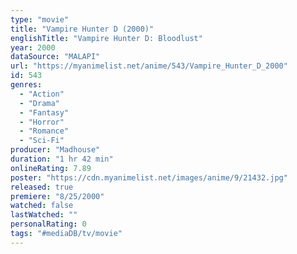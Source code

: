 ```yaml
---
type: "movie"
title: "Vampire Hunter D (2000)"
englishTitle: "Vampire Hunter D: Bloodlust"
year: 2000
dataSource: "MALAPI"
url: "https://myanimelist.net/anime/543/Vampire_Hunter_D_2000"
id: 543
genres: 
  - "Action"
  - "Drama"
  - "Fantasy"
  - "Horror"
  - "Romance"
  - "Sci-Fi"
producer: "Madhouse"
duration: "1 hr 42 min"
onlineRating: 7.89
poster: "https://cdn.myanimelist.net/images/anime/9/21432.jpg"
released: true
premiere: "8/25/2000"
watched: false
lastWatched: ""
personalRating: 0
tags: "#mediaDB/tv/movie"
---
```

